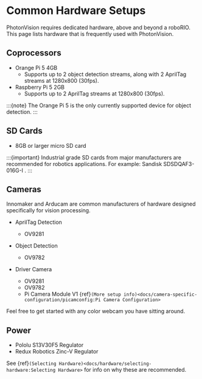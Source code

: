# Common Hardware Setups

PhotonVision requires dedicated hardware, above and beyond a roboRIO. This page lists hardware that is frequently used with PhotonVision.

## Coprocessors

- Orange Pi 5 4GB
  - Supports up to 2 object detection streams, along with 2 AprilTag streams at 1280x800 (30fps).
- Raspberry Pi 5 2GB
  - Supports up to 2 AprilTag streams at 1280x800 (30fps).

:::{note}
The Orange Pi 5 is the only currently supported device for object detection.
:::

## SD Cards

- 8GB or larger micro SD card

:::{important}
Industrial grade SD cards from major manufacturers are recommended for robotics applications. For example: Sandisk SDSDQAF3-016G-I .
:::

## Cameras

Innomaker and Arducam are common manufacturers of hardware designed specifically for vision processing.

- AprilTag Detection
  - OV9281

- Object Detection
  - OV9782

- Driver Camera
  - OV9281
  - OV9782
  - Pi Camera Module V1 {ref}`(More setup info)<docs/camera-specific-configuration/picamconfig:Pi Camera Configuration>`

Feel free to get started with any color webcam you have sitting around.

## Power

- Pololu S13V30F5 Regulator
- Redux Robotics Zinc-V Regulator

See {ref}`(Selecting Hardware)<docs/hardware/selecting-hardware:Selecting Hardware>` for info on why these are recommended.

